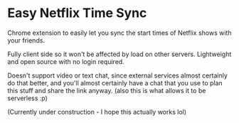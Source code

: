 # Easy Netflix Time Sync
Chrome extension to easily let you sync the start times of Netflix shows with your friends.

Fully client side so it won't be affected by load on other servers. Lightweight and open source with no login required.

Doesn't support video or text chat, since external services almost certainly do that better, and you'll almost certainly have a chat that you use to plan this stuff and share the link anyway. (also this is what allows it to be serverless :p)

(Currently under construction - I hope this actually works lol)

